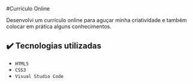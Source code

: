 #Currículo Online

Desenvolvi um currículo online para aguçar minha criatividade e também colocar em prática alguns conhecimentos.

## ✔️ Tecnologias utilizadas

- ``HTML5``
- ``CSS3``
- ``Visual Studio Code``